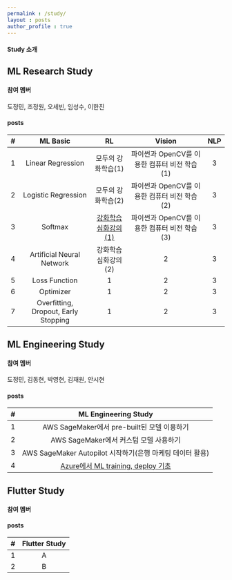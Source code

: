 ```yaml
---
permalink : /study/
layout : posts 
author_profile : true
---
```


#### Study 소개

## ML Research Study
#### 참여 멤버
도정민, 조정원, 오세빈, 임성수, 이한진

#### posts

|#| ML Basic | RL | Vision | NLP |
|:-------:|:--------:|:--------:|:--------:|:--------:| 
| 1 | Linear Regression | 모두의 강화학습(1) | 파이썬과 OpenCV를 이용한 컴퓨터 비전 학습(1) | 3 | 
| 2 | Logistic Regression | 모두의 강화학습(2) | 파이썬과 OpenCV를 이용한 컴퓨터 비전 학습(2) | 3 |
| 3 | Softmax | [강화학습 심화강의(1)](https://dsc-yonsei.github.io/RL-jeongmin/) | 파이썬과 OpenCV를 이용한 컴퓨터 비전 학습(3) | 3 | 
| 4 | Artificial Neural Network | 강화학습 심화강의(2) | 2 | 3 |
| 5 | Loss Function | 1 | 2 | 3 | 
| 6 | Optimizer | 1 | 2 | 3 |
| 7 | Overfitting, Dropout, Early Stopping | 1 | 2 | 3 |


## ML Engineering Study
#### 참여 멤버
도정민, 김동현, 박영현, 김재원, 안시현

#### posts

|#| ML Engineering Study |
|:-------:|:--------:|
| 1 | AWS SageMaker에서 pre-built된 모델 이용하기 |
| 2 | AWS SageMaker에서 커스텀 모델 사용하기 |
| 3 | AWS SageMaker Autopilot 시작하기(은행 마케팅 데이터 활용) |
| 4 | [Azure에서 ML training, deploy 기초](https://dsc-yonsei.github.io/Azure(1)-yeonghyun/) |

## Flutter Study
#### 참여 멤버

#### posts

|#| Flutter Study |
|:-------:|:--------:|
| 1 | A |
| 2 | B |
